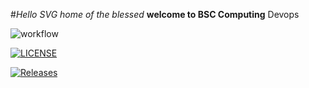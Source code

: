 #_Hello_
_SVG home of the blessed_ 
**welcome to BSC Computing** 
Devops

![workflow](https://github.com/<UserName>/<RepositoryName>/actions/workflows/main.yml/badge.svg)

[![LICENSE](https://img.shields.io/github/license/<github-username>/devops.svg?style=flat-square)](https://github.com/KevronFerdinand/devops/blob/master/LICENSE)

[![Releases](https://img.shields.io/github/release/&lt;github-username&gt;/devops/all.svg?style=flat-square)](https://github.com/KevronFerdinand/devops/releases)